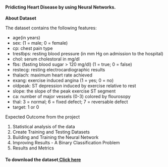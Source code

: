 #### Pridicting Heart Disease by using Neural Networks.

**About Dataset**

The dataset contains the following features:

- age(in years)
- sex: (1 = male; 0 = female)
- cp: chest pain type
- trestbps: resting blood pressure (in mm Hg on admission to the hospital)
- chol: serum cholestoral in mg/dl
- fbs: (fasting blood sugar > 120 mg/dl) (1 = true; 0 = false)
- restecg: resting electrocardiographic results
- thalach: maximum heart rate achieved
- exang: exercise induced angina (1 = yes; 0 = no)
- oldpeak: ST depression induced by exercise relative to rest
- slope: the slope of the peak exercise ST segment
- ca: number of major vessels (0-3) colored by flourosopy
- thal: 3 = normal; 6 = fixed defect; 7 = reversable defect
- target: 1 or 0


Expected Outcome from the project

1. Statistical analysis of the data 
2. Create Training and Testing Datasets
3. Building and Training the Neural Network
4. Improving Results - A Binary Classification Problem
5. Results and Metrics


#### To download the dataset<a href="https://drive.google.com/file/d/1R5SjStkUsgTgyoAjC_14v13siYh8AAF3/view?usp=sharing" title="Google Drive"> Click here </a>
